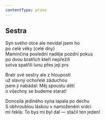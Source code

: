 ```yaml
---
contentType: prose
---
```


## Sestra

Syn svého otce ale nevídal jsem ho  
po celé věky (celé dny)  
Maminčina poslední naděje pozdní pokus  
po dvou bratřích kteří nepřežili  
sotva spatřili lunu přes její prs

Bratr své sestry ale z hlouposti  
už slavný ochořelé záduchou  
jsem ji nabádal: Měj spoustu dětí  
o všechny se budeme starat!

Donosila jediného syna lapala po dechu  
S obhroublou láskou v namoženém srdci  
mi řekla: To bys mi byl dal — stačil ten jeden!
